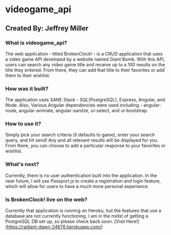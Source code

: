 # videogame_api

## Created By: Jeffrey Miller

### What is videogame_api?
The web application - titled BrokenClock! - is a CRUD application that uses a video game API developed by a website
named Giant Bomb. With this API, users can search any video game title and receive up to a 100 results on the title they entered. From there, they can add that title to their favorites or add them to their wishlist.

### How was it built?
The application uses SANE Stack - SQL(PostgreSQL), Express, Angular, and Node. Also, Various Angular dependencies were used including -
angular-route, angular-animate, angular-sanitze, ui-select, and ui-bootstrap.

### How to use it?
Simply pick your search criteria (it defaults to game), enter your search query, and hit send! Any and all relevant results will be displayed for you. From there, you can choose to add a particular response to your favorites or wishlist.

### What's next?
Currently, there is no user authentication built into the application. In the near future, I will use Passport.js to create a registration
and login feature, which will allow for users to have a much more personal experience.

### Is BrokenClock! live on the web?
Currently that application is running on Heroku, but the features that use a database are not currently functioning. I am in the midst of getting a PostgreSQL DB set up, so please check back soon. [Visit Here!] (https://radiant-dawn-24676.herokuapp.com/)
